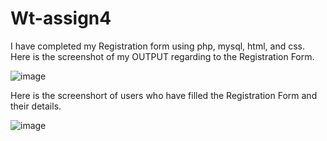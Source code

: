 # Wt-assign4


I have completed my Registration form using php, mysql, html, and css. Here is the screenshot of my OUTPUT regarding to the Registration Form.




![image](https://user-images.githubusercontent.com/60499483/125261314-c47d4480-e31e-11eb-9186-2b7fd0d45f32.png)





Here is the screenshort of users who have filled the Registration Form and their details.




![image](https://user-images.githubusercontent.com/60499483/125261373-d2cb6080-e31e-11eb-9bc2-3c3ded1ce86f.png)

